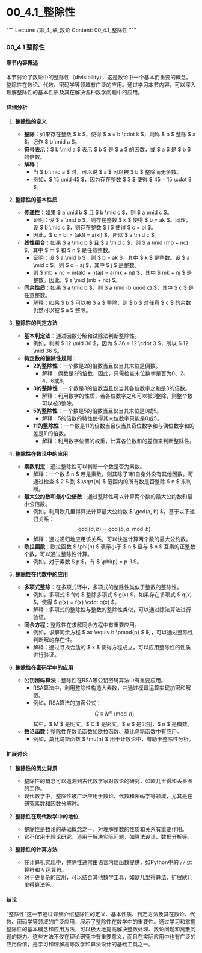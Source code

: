 # 00_4.1_整除性

"""
Lecture: /第_4_章_数论
Content: 00_4.1_整除性
"""

### 00_4.1 整除性

#### 章节内容概述

本节讨论了数论中的整除性（divisibility），这是数论中一个基本而重要的概念。整除性在数论、代数、密码学等领域有广泛的应用。通过学习本节内容，可以深入理解整除性的基本性质及其在解决各种数学问题中的应用。

#### 详细分析

1. **整除性的定义**
    - **整除**：如果存在整数 $ k $，使得 $ a = b \cdot k $，则称 $ b $ 整除 $ a $，记作 $ b \mid a $。
    - **符号表示**：$ b \mid a $ 表示 $ b $ 是 $ a $ 的因数，或 $ a $ 是 $ b $ 的倍数。
    - **解释**：
        - 当 $ b \mid a $ 时，可以说 $ a $ 可以被 $ b $ 整除而无余数。
        - 例如，$ 15 \mid 45 $，因为存在整数 $ 3 $ 使得 $ 45 = 15 \cdot 3 $。

2. **整除性的基本性质**
    - **传递性**：如果 $ a \mid b $ 且 $ b \mid c $，则 $ a \mid c $。
        - 证明：设 $ a \mid b $，则存在整数 $ k $ 使得 $ b = ak $。同理，设 $ b \mid c $，则存在整数 $ l $ 使得 $ c = bl $。
        - 因此，$ c = bl = (ak)l = a(kl) $，所以 $ a \mid c $。
    - **线性组合**：如果 $ a \mid b $ 且 $ a \mid c $，则 $ a \mid (mb + nc) $，其中 $ m $ 和 $ n $ 是任意整数。
        - 证明：设 $ a \mid b $，则 $ b = ak $，其中 $ k $ 是整数。设 $ a \mid c $，则 $ c = aj $，其中 $ j $ 是整数。
        - 则 $ mb + nc = m(ak) + n(aj) = a(mk + nj) $，其中 $ mk + nj $ 是整数。因此，$ a \mid (mb + nc) $。
    - **同余性质**：如果 $ a \mid b $，则 $ a \mid (b \mod c) $，其中 $ c $ 是任意整数。
        - 解释：如果 $ b $ 可以被 $ a $ 整除，则 $ b $ 对任意 $ c $ 的余数仍然可以被 $ a $ 整除。

3. **整除性的判定方法**
    - **基本判定法**：通过因数分解和试除法判断整除性。
        - 例如，判断 $ 12 \mid 36 $，因为 $ 36 = 12 \cdot 3 $，所以 $ 12 \mid 36 $。
    - **特定数的整除性规则**：
        - **2的整除性**：一个数是2的倍数当且仅当其末位是偶数。
            - 解释：偶数是2的倍数，因此，只需检查末位数字是否为0、2、4、6或8。
        - **3的整除性**：一个数是3的倍数当且仅当其各位数字之和是3的倍数。
            - 解释：利用数字的性质，若各位数字之和可以被3整除，则整个数可以被3整除。
        - **5的整除性**：一个数是5的倍数当且仅当其末位是0或5。
            - 解释：5的倍数的特性使得其末位数字只能是0或5。
        - **11的整除性**：一个数是11的倍数当且仅当其奇位数字和与偶位数字和的差是11的倍数。
            - 解释：利用数字位置的权重，计算各位数和的差值来判断整除性。

4. **整除性在数论中的应用**
    - **素数判定**：通过整除性可以判断一个数是否为素数。
        - 解释：一个数 $ n $ 若是素数，则其除了1和自身外没有其他因数。可通过检查 $ 2 $ 到 $ \sqrt{n} $ 范围内的所有数是否整除 $ n $ 来判断。
    - **最大公约数和最小公倍数**：通过整除性可以计算两个数的最大公约数和最小公倍数。
        - 例如，利用欧几里得算法计算最大公约数 $ \gcd(a, b) $，基于以下递归关系：
          $$
          \gcd(a, b) = \gcd(b, a \mod b)
          $$
        - 解释：通过递归地应用该关系，可以快速计算两个数的最大公约数。
    - **欧拉函数**：欧拉函数 $ \phi(n) $ 表示小于 $ n $ 且与 $ n $ 互素的正整数个数，可以通过整除性计算。
        - 例如，对于素数 $ p $，有 $ \phi(p) = p-1 $。

5. **整除性在代数中的应用**
    - **多项式整除**：在多项式环中，多项式的整除性类似于整数的整除性。
        - 例如，多项式 $ f(x) $ 整除多项式 $ g(x) $，如果存在多项式 $ q(x) $，使得 $ g(x) = f(x) \cdot q(x) $。
        - 解释：多项式的整除性与整数的整除性类似，可以通过除法算法进行验证。
    - **同余方程**：整除性在求解同余方程中有重要应用。
        - 例如，求解同余方程 $ ax \equiv b \pmod{n} $ 时，可以通过整除性判断解的存在性。
        - 解释：通过寻找合适的 $ x $ 使得方程成立，可以应用整除性的性质进行验证。

6. **整除性在密码学中的应用**
    - **公钥密码算法**：整除性在RSA等公钥密码算法中有重要应用。
        - RSA算法中，利用整除性构造大素数，并通过模幂运算实现加密和解密。
        - 例如，RSA算法的加密公式：
          $$
          C \equiv M^e \pmod{n}
          $$
          其中，$ M $ 是明文，$ C $ 是密文，$ e $ 是公钥，$ n $ 是模数。
    - **数论函数**：整除性在数论函数如欧拉函数、莫比乌斯函数中有应用。
        - 例如，莫比乌斯函数 $ \mu(n) $ 用于计数论中，有助于整除性分析。

#### 扩展讨论

1. **整除性的历史背景**
    - 整除性的概念可以追溯到古代数学家对数论的研究，如欧几里得和丢番图的工作。
    - 现代数学中，整除性被广泛应用于数论、代数和密码学等领域，尤其是在研究素数和因数分解时。

2. **整除性在现代数学中的地位**
    - 整除性是数论的基础概念之一，对理解整数的性质和关系有重要作用。
    - 它不仅用于理论研究，还用于解决实际问题，如算法设计、数据分析等。

3. **整除性的计算方法**
    - 在计算机实现中，整除性通常由语言内建函数提供，如Python中的 `//` 运算符和 `%` 运算符。
    - 对于更复杂的应用，可以结合其他数学工具，如欧几里得算法、扩展欧几里得算法等。

#### 结论

“整除性”这一节通过详细介绍整除性的定义、基本性质、判定方法及其在数论、代数、密码学等领域的广泛应用，展示了整除性在数学中的重要性。通过学习和掌握整除性的基本概念和应用方法，可以极大地提高解决整数处理、数论问题和离散问题的能力。这些方法不仅在理论研究中有重要意义，而且在实际应用中也有广泛的应用价值，是学习和理解高等数学和算法设计的基础工具之一。